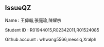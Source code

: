 IssueQZ
-------------------------------------------

Name 	       : 王偉翰,張庭瑜,陳耀宗	

Student ID     : R01944015,R02342011,R01524085

Github account : whwang5566,messiq,Xralph

